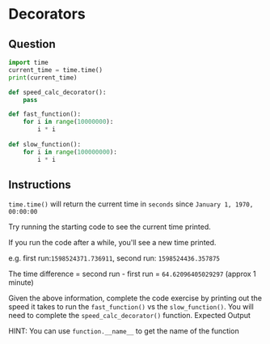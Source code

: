 # Decorators
## Question
```python
import time
current_time = time.time()
print(current_time)

def speed_calc_decorator():
    pass

def fast_function():
    for i in range(10000000):
        i * i
        
def slow_function():
    for i in range(100000000):
        i * i
```
## Instructions


`time.time()` will return the current time in `seconds` since `January 1, 1970, 00:00:00`

Try running the starting code to see the current time printed.

If you run the code after a while, you'll see a new time printed.

e.g. 
first run:`1598524371.736911`, second run: `1598524436.357875`

The time difference = second run - first run = `64.62096405029297`
(approx 1 minute)


Given the above information, complete the code exercise by printing out the speed it takes to run the `fast_function()` vs the `slow_function()`. You will need to complete the `speed_calc_decorator()` function.
Expected Output

HINT: You can use `function.__name__` to get the name of the function